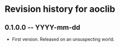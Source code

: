 # Revision history for aoclib

## 0.1.0.0 -- YYYY-mm-dd

* First version. Released on an unsuspecting world.
